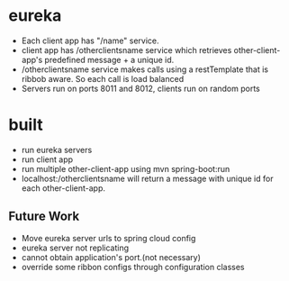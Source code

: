 # eureka
* Each client app has "/name" service. 
* client app has /otherclientsname service which retrieves other-client-app's predefined message + a unique id.
* /otherclientsname service makes calls using a restTemplate that is ribbob aware. So each call is load balanced
* Servers run on ports 8011 and 8012, clients run on random ports

# built
* run eureka servers
* run client app
* run multiple other-client-app using mvn spring-boot:run
* localhost:<client-app-port>/otherclientsname will return a message with unique id for each other-client-app.

## Future Work
* Move eureka server urls to spring cloud config
* eureka server not replicating
* cannot obtain application's port.(not necessary)
* override some ribbon configs through configuration classes
